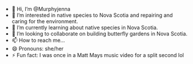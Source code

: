 - 👋 Hi, I’m @Murphyjenna
- 👀 I’m interested in native species to Nova Scotia and repairing and caring for the environment. 
- 🌱 I’m currently learning about native species in Nova Scotia. 
- 💞️ I’m looking to collaborate on building butterfly gardens in Nova Scotia.
- 📫 How to reach me... 
- 😄 Pronouns: she/her
- ⚡ Fun fact: I was once in a Matt Mays music video for a split second lol

<!---
Murphyjenna/Murphyjenna is a ✨ special ✨ repository because its `README.md` (this file) appears on your GitHub profile.
You can click the Preview link to take a look at your changes.
--->
